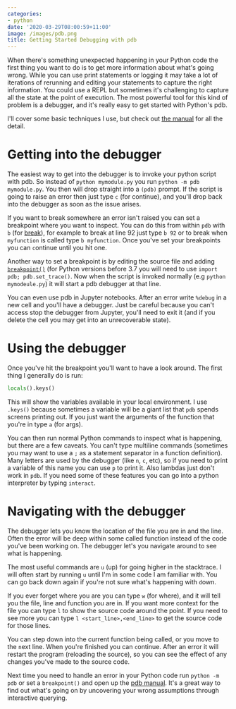 ```yaml
---
categories:
- python
date: '2020-03-29T08:00:59+11:00'
image: /images/pdb.png
title: Getting Started Debugging with pdb
---
```


When there's something unexpected happening in your Python code the first thing you want to do is to get more information about what's going wrong.
While you can use print statements or logging it may take a lot of iterations of rerunning and editing your statements to capture the right information.
You could use a REPL but sometimes it's challenging to capture all the state at the point of execution.
The most powerful tool for this kind of problem is a debugger, and it's really easy to get started with Python's pdb.

I'll cover some basic techniques I use, but check out [the manual](https://docs.python.org/3/library/pdb.html) for all the detail.

# Getting into the debugger

The easiest way to get into the debugger is to invoke your python script with pdb.
So instead of `python mymodule.py` you run `python -m pdb mymodule.py`.
You then will drop straight into a `(pdb)` prompt.
If the script is going to raise an error then just type `c` (for continue), and you'll drop back into the debugger as soon as the issue arises.

If you want to break somewhere an error isn't raised you can set a breakpoint where you want to inspect.
You can do this from within `pdb` with `b` (for [break](https://docs.python.org/3/library/pdb.html#pdbcommand-break)), for example to break at line 92 just type `b 92` or to break when `myfunction` is called type `b myfunction`.
Once you've set your breakpoints you can `c`ontinue until you hit one.

Another way to set a breakpoint is by editing the source file and adding [`breakpoint()`](https://docs.python.org/3/library/functions.html#breakpoint) (for Python versions before 3.7 you will need to use `import pdb; pdb.set_trace()`.
Now when the script is invoked normally (e.g `python mymodeule.py`) it will start a pdb debugger at that line.

You can even use pdb in Jupyter notebooks.
After an error write `%debug` in a new cell and you'll have a debugger.
Just be careful because you can't access stop the debugger from Jupyter, you'll need to exit it (and if you delete the cell you may get into an unrecoverable state).

# Using the debugger

Once you've hit the breakpoint you'll want to have a look around.
The first thing I generally do is run:

```python
locals().keys()
```

This will show the variables available in your local environment.
I use `.keys()` because sometimes a variable will be a giant list that `pdb` spends screens printing out.
If you just want the arguments of the function that you're in type `a` (for args).

You can then run normal Python commands to inspect what is happening, but there are a few caveats.
You can't type multiline commands (sometimes you may want to use a `;` as a statement separator in a function definition).
Many letters are used by the debugger (like `n`, `c`, etc), so if you need to print a variable of this name you can use `p` to print it.
Also lambdas just don't work in `pdb`.
If you need some of these features you can go into a python interpreter by typing `interact`.

# Navigating with the debugger

The debugger lets you know the location of the file you are in and the line.
Often the error will be deep within some called function instead of the code you've been working on.
The debugger let's you navigate around to see what is happening.

The most useful commands are `u` (up) for going higher in the stacktrace.
I will often start by running `u` until I'm in some code I am familiar with.
You can go back down again if you're not sure what's happening with `d`own.

If you ever forget where you are you can type `w` (for where), and it will tell you the file, line and function you are in.
If you want more context for the file you can type `l` to show the source code around the point.
If you need to see more you can type `l <start_line>,<end_line>` to get the source code for those lines.

You can `s`tep down into the current function being called, or you move to the `n`ext line.
When you're finished you can `c`ontinue.
After an error it will restart the program (reloading the source), so you can see the effect of any changes you've made to the source code.

Next time you need to handle an error in your Python code run `python -m pdb` or set a `breakpoint()` and open up the [pdb manual](https://docs.python.org/3/library/pdb.html).
It's a great way to find out what's going on by uncovering your wrong assumptions through interactive querying.